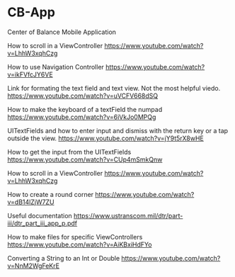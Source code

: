 # CB-App
Center of Balance Mobile Application

How to scroll in a ViewController
https://www.youtube.com/watch?v=LhhW3xqhCzg

How to use Navigation Controller
https://www.youtube.com/watch?v=ikFVfcJY6VE

Link for formating the text field and text view. Not the most helpful viedo.
https://www.youtube.com/watch?v=uVCFV668dSQ

How to make the keyboard of a textField the numpad
https://www.youtube.com/watch?v=6iVkJo0MPQg

UITextFields and how to enter input and dismiss with the return key or a tap outside the view.
https://www.youtube.com/watch?v=jY9t5rX8wHE

How to get the input from the UITextFields
https://www.youtube.com/watch?v=CUp4mSmkQnw

How to scroll in a ViewController
https://www.youtube.com/watch?v=LhhW3xqhCzg

How to create a round corner
https://www.youtube.com/watch?v=dB14lZjW7ZU

Useful documentation
https://www.ustranscom.mil/dtr/part-iii/dtr_part_iii_app_p.pdf

How to make files for specific ViewControllers
https://www.youtube.com/watch?v=AiKBxiHdFYo

Converting a String to an Int or Double
https://www.youtube.com/watch?v=NnM2WgFeKrE
